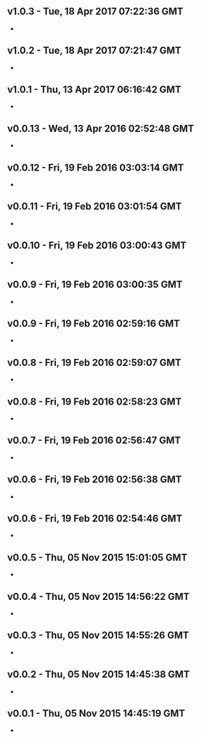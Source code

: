 v1.0.3 - Tue, 18 Apr 2017 07:22:36 GMT
--------------------------------------

- 


v1.0.2 - Tue, 18 Apr 2017 07:21:47 GMT
--------------------------------------

- 


v1.0.1 - Thu, 13 Apr 2017 06:16:42 GMT
--------------------------------------

- 


v0.0.13 - Wed, 13 Apr 2016 02:52:48 GMT
---------------------------------------

- 


v0.0.12 - Fri, 19 Feb 2016 03:03:14 GMT
---------------------------------------

- 


v0.0.11 - Fri, 19 Feb 2016 03:01:54 GMT
---------------------------------------

- 


v0.0.10 - Fri, 19 Feb 2016 03:00:43 GMT
---------------------------------------

- 


v0.0.9 - Fri, 19 Feb 2016 03:00:35 GMT
--------------------------------------

- 


v0.0.9 - Fri, 19 Feb 2016 02:59:16 GMT
--------------------------------------

- 


v0.0.8 - Fri, 19 Feb 2016 02:59:07 GMT
--------------------------------------

- 


v0.0.8 - Fri, 19 Feb 2016 02:58:23 GMT
--------------------------------------

- 


v0.0.7 - Fri, 19 Feb 2016 02:56:47 GMT
--------------------------------------

- 


v0.0.6 - Fri, 19 Feb 2016 02:56:38 GMT
--------------------------------------

- 


v0.0.6 - Fri, 19 Feb 2016 02:54:46 GMT
--------------------------------------

- 


v0.0.5 - Thu, 05 Nov 2015 15:01:05 GMT
--------------------------------------

- 


v0.0.4 - Thu, 05 Nov 2015 14:56:22 GMT
--------------------------------------

- 


v0.0.3 - Thu, 05 Nov 2015 14:55:26 GMT
--------------------------------------

- 


v0.0.2 - Thu, 05 Nov 2015 14:45:38 GMT
--------------------------------------

- 


v0.0.1 - Thu, 05 Nov 2015 14:45:19 GMT
--------------------------------------

- 


